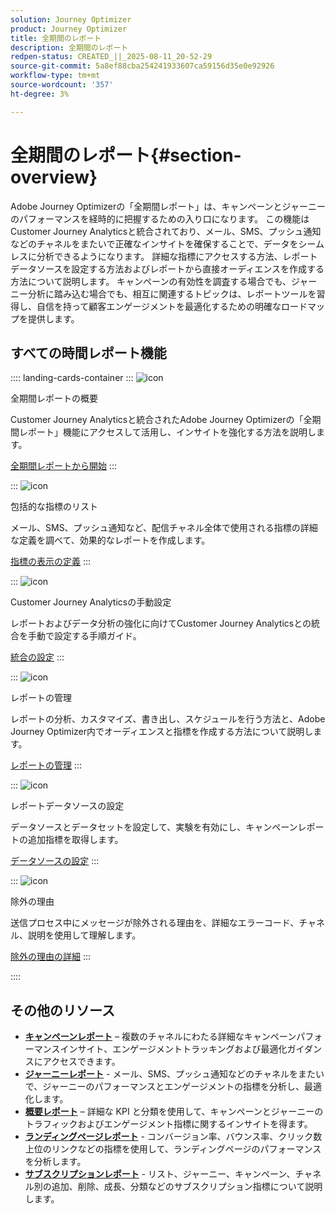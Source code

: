 ```yaml
---
solution: Journey Optimizer
product: Journey Optimizer
title: 全期間のレポート
description: 全期間のレポート
redpen-status: CREATED_||_2025-08-11_20-52-29
source-git-commit: 5a8ef88cba254241933607ca59156d35e0e92926
workflow-type: tm+mt
source-wordcount: '357'
ht-degree: 3%

---
```



# 全期間のレポート{#section-overview}

Adobe Journey Optimizerの「全期間レポート」は、キャンペーンとジャーニーのパフォーマンスを経時的に把握するための入り口になります。 この機能はCustomer Journey Analyticsと統合されており、メール、SMS、プッシュ通知などのチャネルをまたいで正確なインサイトを確保することで、データをシームレスに分析できるようになります。 詳細な指標にアクセスする方法、レポートデータソースを設定する方法およびレポートから直接オーディエンスを作成する方法について説明します。 キャンペーンの有効性を調査する場合でも、ジャーニー分析に踏み込む場合でも、相互に関連するトピックは、レポートツールを習得し、自信を持って顧客エンゲージメントを最適化するための明確なロードマップを提供します。

## すべての時間レポート機能

:::: landing-cards-container
:::
![icon](https://cdn.experienceleague.adobe.com/icons/circle-play.svg?lang=ja)

全期間レポートの概要

Customer Journey Analyticsと統合されたAdobe Journey Optimizerの「全期間レポート」機能にアクセスして活用し、インサイトを強化する方法を説明します。

[全期間レポートから開始](../using/reports/report-gs-cja.md)
:::

:::
![icon](https://cdn.experienceleague.adobe.com/icons/chart-line.svg?lang=ja)

包括的な指標のリスト

メール、SMS、プッシュ通知など、配信チャネル全体で使用される指標の詳細な定義を調べて、効果的なレポートを作成します。

[指標の表示の定義](../using/reports/global-report-components-cja.md)
:::

:::
![icon](https://cdn.experienceleague.adobe.com/icons/gear.svg?lang=ja)

Customer Journey Analyticsの手動設定

レポートおよびデータ分析の強化に向けてCustomer Journey Analyticsとの統合を手動で設定する手順ガイド。

[統合の設定](../using/reports/cja-ajo.md)
:::

:::
![icon](https://cdn.experienceleague.adobe.com/icons/list-check.svg?lang=ja)

レポートの管理

レポートの分析、カスタマイズ、書き出し、スケジュールを行う方法と、Adobe Journey Optimizer内でオーディエンスと指標を作成する方法について説明します。

[レポートの管理](../using/reports/report-cja-manage.md)
:::

:::
![icon](https://cdn.experienceleague.adobe.com/icons/puzzle-piece.svg?lang=ja)

レポートデータソースの設定

データソースとデータセットを設定して、実験を有効にし、キャンペーンレポートの追加指標を取得します。

[データソースの設定](../using/reports/reporting-configuration.md)
:::

:::
![icon](https://cdn.experienceleague.adobe.com/icons/shield-halved.svg?lang=ja)

除外の理由

送信プロセス中にメッセージが除外される理由を、詳細なエラーコード、チャネル、説明を使用して理解します。

[除外の理由の詳細](../using/reports/exclusion-list.md)
:::

::::


## その他のリソース

- **[キャンペーンレポート](campaign-reporting-landing-page.md)** – 複数のチャネルにわたる詳細なキャンペーンパフォーマンスインサイト、エンゲージメントトラッキングおよび最適化ガイダンスにアクセスできます。
- **[ジャーニーレポート](journey-reporting-landing-page.md)** - メール、SMS、プッシュ通知などのチャネルをまたいで、ジャーニーのパフォーマンスとエンゲージメントの指標を分析し、最適化します。
- **[概要レポート](../using/reports/channel-report-cja.md)** – 詳細な KPI と分類を使用して、キャンペーンとジャーニーのトラフィックおよびエンゲージメント指標に関するインサイトを得ます。
- **[ランディングページレポート](../using/reports/lp-report-global-cja.md)** - コンバージョン率、バウンス率、クリック数上位のリンクなどの指標を使用して、ランディングページのパフォーマンスを分析します。
- **[サブスクリプションレポート](../using/reports/subscription-report-global-cja.md)** - リスト、ジャーニー、キャンペーン、チャネル別の追加、削除、成長、分類などのサブスクリプション指標について説明します。
